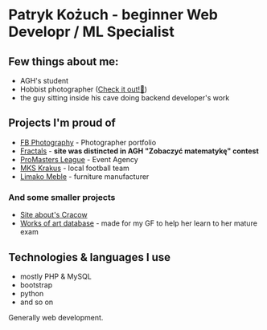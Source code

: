 # Patryk Kożuch - beginner Web Developr / ML Specialist 

## Few things about me:
* AGH's student
* Hobbist photographer ([Check it out!📸](https://instagram.com/patryk.kozuch))
* the guy sitting inside his cave doing backend developer's work

## Projects I'm proud of
* [FB Photography](https://fbphotography.pl/) - Photographer portfolio
* [Fractals](http://fraktale.pkozuch.pl/) - **site was distincted in AGH "Zobaczyć matematykę" contest**
* [ProMasters League](https://promastersleague.com.pl) - Event Agency
* [MKS Krakus](https://mkskrakus.pl) - local football team
* [Limako Meble](https://limakomeble.pl) - furniture manufacturer

### And some smaller projects
* [Site about's Cracow](http://wok.pkozuch.pl/)
* [Works of art database](https://sztuka.pkozuch.pl/) - made for my GF to help her learn to her mature exam


## Technologies & languages I use
* mostly PHP & MySQL
* bootstrap
* python
* and so on

Generally web development.
